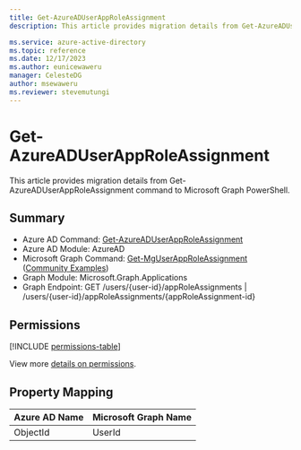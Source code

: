 ```yaml
---
title: Get-AzureADUserAppRoleAssignment
description: This article provides migration details from Get-AzureADUserAppRoleAssignment command to Microsoft Graph PowerShell.

ms.service: azure-active-directory
ms.topic: reference
ms.date: 12/17/2023
ms.author: eunicewaweru
manager: CelesteDG
author: msewaweru
ms.reviewer: stevemutungi
---
```


# Get-AzureADUserAppRoleAssignment

This article provides migration details from Get-AzureADUserAppRoleAssignment command to Microsoft Graph PowerShell.

## Summary

+ Azure AD Command: [Get-AzureADUserAppRoleAssignment](/powershell/module/azuread/get-azureaduserapproleassignment)
+ Azure AD Module: AzureAD
+ Microsoft Graph Command: [Get-MgUserAppRoleAssignment](/powershell/module/microsoft.graph.applications/get-mguserapproleassignment) ([Community Examples](https://github.com/orgs/msgraph/discussions?discussions_q=Get-MgUserAppRoleAssignment))
+ Graph Module: Microsoft.Graph.Applications
+ Graph Endpoint:  GET /users/{user-id}/appRoleAssignments | /users/{user-id}/appRoleAssignments/{appRoleAssignment-id}

## Permissions

[!INCLUDE [permissions-table](~/graphref/api-reference/v1.0/includes/permissions/user-list-approleassignments-permissions.md)]

View more [details on permissions](/graph/api/user-list-approleassignments#permissions).

## Property Mapping

|Azure AD Name|Microsoft Graph Name|
|---|---|
|ObjectId|UserId|